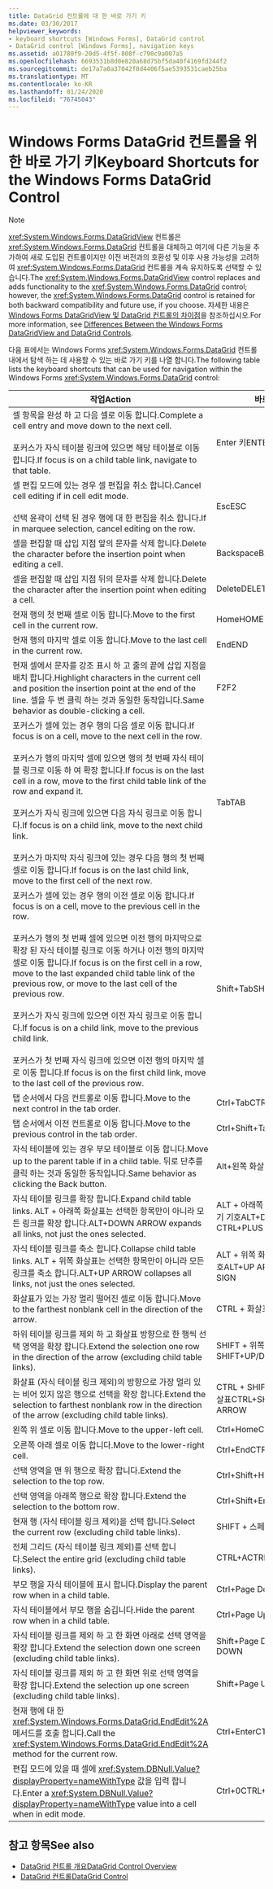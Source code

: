 ```yaml
---
title: DataGrid 컨트롤에 대 한 바로 가기 키
ms.date: 03/30/2017
helpviewer_keywords:
- keyboard shortcuts [Windows Forms], DataGrid control
- DataGrid control [Windows Forms], navigation keys
ms.assetid: a01780f9-20d5-4f5f-808f-c790c9a007a5
ms.openlocfilehash: 6693531b8d0e820a68d75bf5da40f4169fd244f2
ms.sourcegitcommit: de17a7a0a37042f0d4406f5ae5393531caeb25ba
ms.translationtype: MT
ms.contentlocale: ko-KR
ms.lasthandoff: 01/24/2020
ms.locfileid: "76745043"
---
```

# <a name="keyboard-shortcuts-for-the-windows-forms-datagrid-control"></a><span data-ttu-id="3b5ab-102">Windows Forms DataGrid 컨트롤을 위한 바로 가기 키</span><span class="sxs-lookup"><span data-stu-id="3b5ab-102">Keyboard Shortcuts for the Windows Forms DataGrid Control</span></span>
> [!NOTE]
> <span data-ttu-id="3b5ab-103"><xref:System.Windows.Forms.DataGridView> 컨트롤은 <xref:System.Windows.Forms.DataGrid> 컨트롤을 대체하고 여기에 다른 기능을 추가하여 새로 도입된 컨트롤이지만 이전 버전과의 호환성 및 이후 사용 가능성을 고려하여 <xref:System.Windows.Forms.DataGrid> 컨트롤을 계속 유지하도록 선택할 수 있습니다.</span><span class="sxs-lookup"><span data-stu-id="3b5ab-103">The <xref:System.Windows.Forms.DataGridView> control replaces and adds functionality to the <xref:System.Windows.Forms.DataGrid> control; however, the <xref:System.Windows.Forms.DataGrid> control is retained for both backward compatibility and future use, if you choose.</span></span> <span data-ttu-id="3b5ab-104">자세한 내용은 [Windows Forms DataGridView 및 DataGrid 컨트롤의 차이점](differences-between-the-windows-forms-datagridview-and-datagrid-controls.md)을 참조하십시오.</span><span class="sxs-lookup"><span data-stu-id="3b5ab-104">For more information, see [Differences Between the Windows Forms DataGridView and DataGrid Controls](differences-between-the-windows-forms-datagridview-and-datagrid-controls.md).</span></span>  
  
 <span data-ttu-id="3b5ab-105">다음 표에서는 Windows Forms <xref:System.Windows.Forms.DataGrid> 컨트롤 내에서 탐색 하는 데 사용할 수 있는 바로 가기 키를 나열 합니다.</span><span class="sxs-lookup"><span data-stu-id="3b5ab-105">The following table lists the keyboard shortcuts that can be used for navigation within the Windows Forms <xref:System.Windows.Forms.DataGrid> control:</span></span>  
  
|<span data-ttu-id="3b5ab-106">작업</span><span class="sxs-lookup"><span data-stu-id="3b5ab-106">Action</span></span>|<span data-ttu-id="3b5ab-107">바로 가기</span><span class="sxs-lookup"><span data-stu-id="3b5ab-107">Shortcut</span></span>|  
|------------|--------------|  
|<span data-ttu-id="3b5ab-108">셀 항목을 완성 하 고 다음 셀로 이동 합니다.</span><span class="sxs-lookup"><span data-stu-id="3b5ab-108">Complete a cell entry and move down to the next cell.</span></span><br /><br /> <span data-ttu-id="3b5ab-109">포커스가 자식 테이블 링크에 있으면 해당 테이블로 이동 합니다.</span><span class="sxs-lookup"><span data-stu-id="3b5ab-109">If focus is on a child table link, navigate to that table.</span></span>|<span data-ttu-id="3b5ab-110">Enter 키</span><span class="sxs-lookup"><span data-stu-id="3b5ab-110">ENTER</span></span>|  
|<span data-ttu-id="3b5ab-111">셀 편집 모드에 있는 경우 셀 편집을 취소 합니다.</span><span class="sxs-lookup"><span data-stu-id="3b5ab-111">Cancel cell editing if in cell edit mode.</span></span><br /><br /> <span data-ttu-id="3b5ab-112">선택 윤곽이 선택 된 경우 행에 대 한 편집을 취소 합니다.</span><span class="sxs-lookup"><span data-stu-id="3b5ab-112">If in marquee selection, cancel editing on the row.</span></span>|<span data-ttu-id="3b5ab-113">Esc</span><span class="sxs-lookup"><span data-stu-id="3b5ab-113">ESC</span></span>|  
|<span data-ttu-id="3b5ab-114">셀을 편집할 때 삽입 지점 앞의 문자를 삭제 합니다.</span><span class="sxs-lookup"><span data-stu-id="3b5ab-114">Delete the character before the insertion point when editing a cell.</span></span>|<span data-ttu-id="3b5ab-115">Backspace</span><span class="sxs-lookup"><span data-stu-id="3b5ab-115">BACKSPACE</span></span>|  
|<span data-ttu-id="3b5ab-116">셀을 편집할 때 삽입 지점 뒤의 문자를 삭제 합니다.</span><span class="sxs-lookup"><span data-stu-id="3b5ab-116">Delete the character after the insertion point when editing a cell.</span></span>|<span data-ttu-id="3b5ab-117">Delete</span><span class="sxs-lookup"><span data-stu-id="3b5ab-117">DELETE</span></span>|  
|<span data-ttu-id="3b5ab-118">현재 행의 첫 번째 셀로 이동 합니다.</span><span class="sxs-lookup"><span data-stu-id="3b5ab-118">Move to the first cell in the current row.</span></span>|<span data-ttu-id="3b5ab-119">Home</span><span class="sxs-lookup"><span data-stu-id="3b5ab-119">HOME</span></span>|  
|<span data-ttu-id="3b5ab-120">현재 행의 마지막 셀로 이동 합니다.</span><span class="sxs-lookup"><span data-stu-id="3b5ab-120">Move to the last cell in the current row.</span></span>|<span data-ttu-id="3b5ab-121">End</span><span class="sxs-lookup"><span data-stu-id="3b5ab-121">END</span></span>|  
|<span data-ttu-id="3b5ab-122">현재 셀에서 문자를 강조 표시 하 고 줄의 끝에 삽입 지점을 배치 합니다.</span><span class="sxs-lookup"><span data-stu-id="3b5ab-122">Highlight characters in the current cell and position the insertion point at the end of the line.</span></span> <span data-ttu-id="3b5ab-123">셀을 두 번 클릭 하는 것과 동일한 동작입니다.</span><span class="sxs-lookup"><span data-stu-id="3b5ab-123">Same behavior as double-clicking a cell.</span></span>|<span data-ttu-id="3b5ab-124">F2</span><span class="sxs-lookup"><span data-stu-id="3b5ab-124">F2</span></span>|  
|<span data-ttu-id="3b5ab-125">포커스가 셀에 있는 경우 행의 다음 셀로 이동 합니다.</span><span class="sxs-lookup"><span data-stu-id="3b5ab-125">If focus is on a cell, move to the next cell in the row.</span></span><br /><br /> <span data-ttu-id="3b5ab-126">포커스가 행의 마지막 셀에 있으면 행의 첫 번째 자식 테이블 링크로 이동 하 여 확장 합니다.</span><span class="sxs-lookup"><span data-stu-id="3b5ab-126">If focus is on the last cell in a row, move to the first child table link of the row and expand it.</span></span><br /><br /> <span data-ttu-id="3b5ab-127">포커스가 자식 링크에 있으면 다음 자식 링크로 이동 합니다.</span><span class="sxs-lookup"><span data-stu-id="3b5ab-127">If focus is on a child link, move to the next child link.</span></span><br /><br /> <span data-ttu-id="3b5ab-128">포커스가 마지막 자식 링크에 있는 경우 다음 행의 첫 번째 셀로 이동 합니다.</span><span class="sxs-lookup"><span data-stu-id="3b5ab-128">If focus is on the last child link, move to the first cell of the next row.</span></span>|<span data-ttu-id="3b5ab-129">Tab</span><span class="sxs-lookup"><span data-stu-id="3b5ab-129">TAB</span></span>|  
|<span data-ttu-id="3b5ab-130">포커스가 셀에 있는 경우 행의 이전 셀로 이동 합니다.</span><span class="sxs-lookup"><span data-stu-id="3b5ab-130">If focus is on a cell, move to the previous cell in the row.</span></span><br /><br /> <span data-ttu-id="3b5ab-131">포커스가 행의 첫 번째 셀에 있으면 이전 행의 마지막으로 확장 된 자식 테이블 링크로 이동 하거나 이전 행의 마지막 셀로 이동 합니다.</span><span class="sxs-lookup"><span data-stu-id="3b5ab-131">If focus is on the first cell in a row, move to the last expanded child table link of the previous row, or move to the last cell of the previous row.</span></span><br /><br /> <span data-ttu-id="3b5ab-132">포커스가 자식 링크에 있으면 이전 자식 링크로 이동 합니다.</span><span class="sxs-lookup"><span data-stu-id="3b5ab-132">If focus is on a child link, move to the previous child link.</span></span><br /><br /> <span data-ttu-id="3b5ab-133">포커스가 첫 번째 자식 링크에 있으면 이전 행의 마지막 셀로 이동 합니다.</span><span class="sxs-lookup"><span data-stu-id="3b5ab-133">If focus is on the first child link, move to the last cell of the previous row.</span></span>|<span data-ttu-id="3b5ab-134">Shift+Tab</span><span class="sxs-lookup"><span data-stu-id="3b5ab-134">SHIFT+TAB</span></span>|  
|<span data-ttu-id="3b5ab-135">탭 순서에서 다음 컨트롤로 이동 합니다.</span><span class="sxs-lookup"><span data-stu-id="3b5ab-135">Move to the next control in the tab order.</span></span>|<span data-ttu-id="3b5ab-136">Ctrl+Tab</span><span class="sxs-lookup"><span data-stu-id="3b5ab-136">CTRL+TAB</span></span>|  
|<span data-ttu-id="3b5ab-137">탭 순서에서 이전 컨트롤로 이동 합니다.</span><span class="sxs-lookup"><span data-stu-id="3b5ab-137">Move to the previous control in the tab order.</span></span>|<span data-ttu-id="3b5ab-138">Ctrl+Shift+Tab</span><span class="sxs-lookup"><span data-stu-id="3b5ab-138">CTRL+SHIFT+TAB</span></span>|  
|<span data-ttu-id="3b5ab-139">자식 테이블에 있는 경우 부모 테이블로 이동 합니다.</span><span class="sxs-lookup"><span data-stu-id="3b5ab-139">Move up to the parent table if in a child table.</span></span> <span data-ttu-id="3b5ab-140">뒤로 단추를 클릭 하는 것과 동일한 동작입니다.</span><span class="sxs-lookup"><span data-stu-id="3b5ab-140">Same behavior as clicking the Back button.</span></span>|<span data-ttu-id="3b5ab-141">Alt+왼쪽 화살표</span><span class="sxs-lookup"><span data-stu-id="3b5ab-141">ALT+LEFT ARROW</span></span>|  
|<span data-ttu-id="3b5ab-142">자식 테이블 링크를 확장 합니다.</span><span class="sxs-lookup"><span data-stu-id="3b5ab-142">Expand child table links.</span></span> <span data-ttu-id="3b5ab-143">ALT + 아래쪽 화살표는 선택한 항목만이 아니라 모든 링크를 확장 합니다.</span><span class="sxs-lookup"><span data-stu-id="3b5ab-143">ALT+DOWN ARROW expands all links, not just the ones selected.</span></span>|<span data-ttu-id="3b5ab-144">ALT + 아래쪽 화살표 또는 CTRL + 더하기 기호</span><span class="sxs-lookup"><span data-stu-id="3b5ab-144">ALT+DOWN ARROW or CTRL+PLUS SIGN</span></span>|  
|<span data-ttu-id="3b5ab-145">자식 테이블 링크를 축소 합니다.</span><span class="sxs-lookup"><span data-stu-id="3b5ab-145">Collapse child table links.</span></span> <span data-ttu-id="3b5ab-146">ALT + 위쪽 화살표는 선택한 항목만이 아니라 모든 링크를 축소 합니다.</span><span class="sxs-lookup"><span data-stu-id="3b5ab-146">ALT+UP ARROW collapses all links, not just the ones selected.</span></span>|<span data-ttu-id="3b5ab-147">ALT + 위쪽 화살표 또는 CTRL + 빼기 기호</span><span class="sxs-lookup"><span data-stu-id="3b5ab-147">ALT+UP ARROW or CTRL+MINUS SIGN</span></span>|  
|<span data-ttu-id="3b5ab-148">화살표가 있는 가장 멀리 떨어진 셀로 이동 합니다.</span><span class="sxs-lookup"><span data-stu-id="3b5ab-148">Move to the farthest nonblank cell in the direction of the arrow.</span></span>|<span data-ttu-id="3b5ab-149">CTRL + 화살표</span><span class="sxs-lookup"><span data-stu-id="3b5ab-149">CTRL+ARROW</span></span>|  
|<span data-ttu-id="3b5ab-150">하위 테이블 링크를 제외 하 고 화살표 방향으로 한 행씩 선택 영역을 확장 합니다.</span><span class="sxs-lookup"><span data-stu-id="3b5ab-150">Extend the selection one row in the direction of the arrow (excluding child table links).</span></span>|<span data-ttu-id="3b5ab-151">SHIFT + 위쪽/아래쪽 화살표</span><span class="sxs-lookup"><span data-stu-id="3b5ab-151">SHIFT+UP/DOWN ARROW</span></span>|  
|<span data-ttu-id="3b5ab-152">화살표 (자식 테이블 링크 제외)의 방향으로 가장 멀리 있는 비어 있지 않은 행으로 선택을 확장 합니다.</span><span class="sxs-lookup"><span data-stu-id="3b5ab-152">Extend the selection to farthest nonblank row in the direction of the arrow (excluding child table links).</span></span>|<span data-ttu-id="3b5ab-153">CTRL + SHIFT + 위쪽 화살표/아래쪽 화살표</span><span class="sxs-lookup"><span data-stu-id="3b5ab-153">CTRL+SHIFT+ UP/DOWN ARROW</span></span>|  
|<span data-ttu-id="3b5ab-154">왼쪽 위 셀로 이동 합니다.</span><span class="sxs-lookup"><span data-stu-id="3b5ab-154">Move to the upper-left cell.</span></span>|<span data-ttu-id="3b5ab-155">Ctrl+Home</span><span class="sxs-lookup"><span data-stu-id="3b5ab-155">CTRL+HOME</span></span>|  
|<span data-ttu-id="3b5ab-156">오른쪽 아래 셀로 이동 합니다.</span><span class="sxs-lookup"><span data-stu-id="3b5ab-156">Move to the lower-right cell.</span></span>|<span data-ttu-id="3b5ab-157">Ctrl+End</span><span class="sxs-lookup"><span data-stu-id="3b5ab-157">CTRL+END</span></span>|  
|<span data-ttu-id="3b5ab-158">선택 영역을 맨 위 행으로 확장 합니다.</span><span class="sxs-lookup"><span data-stu-id="3b5ab-158">Extend the selection to the top row.</span></span>|<span data-ttu-id="3b5ab-159">Ctrl+Shift+Home</span><span class="sxs-lookup"><span data-stu-id="3b5ab-159">CTRL+SHIFT+HOME</span></span>|  
|<span data-ttu-id="3b5ab-160">선택 영역을 아래쪽 행으로 확장 합니다.</span><span class="sxs-lookup"><span data-stu-id="3b5ab-160">Extend the selection to the bottom row.</span></span>|<span data-ttu-id="3b5ab-161">Ctrl+Shift+End</span><span class="sxs-lookup"><span data-stu-id="3b5ab-161">CTRL+SHIFT+END</span></span>|  
|<span data-ttu-id="3b5ab-162">현재 행 (자식 테이블 링크 제외)을 선택 합니다.</span><span class="sxs-lookup"><span data-stu-id="3b5ab-162">Select the current row (excluding child table links).</span></span>|<span data-ttu-id="3b5ab-163">SHIFT + 스페이스바</span><span class="sxs-lookup"><span data-stu-id="3b5ab-163">SHIFT+SPACEBAR</span></span>|  
|<span data-ttu-id="3b5ab-164">전체 그리드 (자식 테이블 링크 제외)를 선택 합니다.</span><span class="sxs-lookup"><span data-stu-id="3b5ab-164">Select the entire grid (excluding child table links).</span></span>|<span data-ttu-id="3b5ab-165">CTRL+A</span><span class="sxs-lookup"><span data-stu-id="3b5ab-165">CTRL+A</span></span>|  
|<span data-ttu-id="3b5ab-166">부모 행을 자식 테이블에 표시 합니다.</span><span class="sxs-lookup"><span data-stu-id="3b5ab-166">Display the parent row when in a child table.</span></span>|<span data-ttu-id="3b5ab-167">Ctrl+Page Down</span><span class="sxs-lookup"><span data-stu-id="3b5ab-167">CTRL+PAGE DOWN</span></span>|  
|<span data-ttu-id="3b5ab-168">자식 테이블에서 부모 행을 숨깁니다.</span><span class="sxs-lookup"><span data-stu-id="3b5ab-168">Hide the parent row when in a child table.</span></span>|<span data-ttu-id="3b5ab-169">Ctrl+Page Up</span><span class="sxs-lookup"><span data-stu-id="3b5ab-169">CTRL+PAGE UP</span></span>|  
|<span data-ttu-id="3b5ab-170">자식 테이블 링크를 제외 하 고 한 화면 아래로 선택 영역을 확장 합니다.</span><span class="sxs-lookup"><span data-stu-id="3b5ab-170">Extend the selection down one screen (excluding child table links).</span></span>|<span data-ttu-id="3b5ab-171">Shift+Page Down</span><span class="sxs-lookup"><span data-stu-id="3b5ab-171">SHIFT+PAGE DOWN</span></span>|  
|<span data-ttu-id="3b5ab-172">자식 테이블 링크를 제외 하 고 한 화면 위로 선택 영역을 확장 합니다.</span><span class="sxs-lookup"><span data-stu-id="3b5ab-172">Extend the selection up one screen (excluding child table links).</span></span>|<span data-ttu-id="3b5ab-173">Shift+Page Up</span><span class="sxs-lookup"><span data-stu-id="3b5ab-173">SHIFT+PAGE UP</span></span>|  
|<span data-ttu-id="3b5ab-174">현재 행에 대 한 <xref:System.Windows.Forms.DataGrid.EndEdit%2A> 메서드를 호출 합니다.</span><span class="sxs-lookup"><span data-stu-id="3b5ab-174">Call the <xref:System.Windows.Forms.DataGrid.EndEdit%2A> method for the current row.</span></span>|<span data-ttu-id="3b5ab-175">Ctrl+Enter</span><span class="sxs-lookup"><span data-stu-id="3b5ab-175">CTRL+ENTER</span></span>|  
|<span data-ttu-id="3b5ab-176">편집 모드에 있을 때 셀에 <xref:System.DBNull.Value?displayProperty=nameWithType> 값을 입력 합니다.</span><span class="sxs-lookup"><span data-stu-id="3b5ab-176">Enter a <xref:System.DBNull.Value?displayProperty=nameWithType> value into a cell when in edit mode.</span></span>|<span data-ttu-id="3b5ab-177">Ctrl+0</span><span class="sxs-lookup"><span data-stu-id="3b5ab-177">CTRL+0</span></span>|  
  
## <a name="see-also"></a><span data-ttu-id="3b5ab-178">참고 항목</span><span class="sxs-lookup"><span data-stu-id="3b5ab-178">See also</span></span>

- [<span data-ttu-id="3b5ab-179">DataGrid 컨트롤 개요</span><span class="sxs-lookup"><span data-stu-id="3b5ab-179">DataGrid Control Overview</span></span>](datagrid-control-overview-windows-forms.md)
- [<span data-ttu-id="3b5ab-180">DataGrid 컨트롤</span><span class="sxs-lookup"><span data-stu-id="3b5ab-180">DataGrid Control</span></span>](datagrid-control-windows-forms.md)
